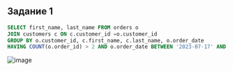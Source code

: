 ## Задание 1

```sql
SELECT first_name, last_name FROM orders o
JOIN customers c ON c.customer_id =o.customer_id
GROUP BY o.customer_id, c.first_name, c.last_name, o.order_date
HAVING COUNT(o.order_id) > 2 AND o.order_date BETWEEN '2023-07-17' AND '2023-10-17'; 
```
![image](https://github.com/calotesversicolor/db_pr/assets/78222610/fcb9f6d1-9b05-4f1e-8887-8e24ca30a011)
